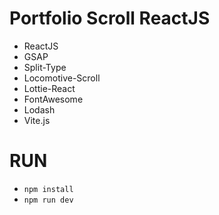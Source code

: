 # Portfolio Scroll ReactJS

- ReactJS
- GSAP
- Split-Type
- Locomotive-Scroll
- Lottie-React
- FontAwesome
- Lodash
- Vite.js

# RUN

- `npm install`
- `npm run dev`
